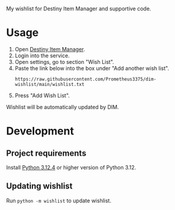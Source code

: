 My wishlist for Destiny Item Manager and supportive code.

# Usage

1. Open [Destiny Item Manager](https://destinyitemmanager.com/).
2. Login into the service.
3. Open settings, go to section "Wish List".
4. Paste the link below into the box under "Add another wish list".
   ```
   https://raw.githubusercontent.com/Prometheus3375/dim-wishlist/main/wishlist.txt
   ```
5. Press "Add Wish List".

Wishlist will be automatically updated by DIM.

# Development

## Project requirements

Install [Python 3.12.4](https://www.python.org/downloads/release/python-3124/)
or higher version of Python 3.12.

## Updating wishlist

Run `python -m wishlist` to update wishlist.
